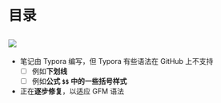 # 目录

## <img src="https://img.shields.io/badge/!!!-笔记说明-ff5722.svg?colorB=ea1017" />
- 笔记由 Typora 编写，但 Typora 有些语法在 GitHub 上不支持
  - [ ] 例如**下划线**
  - [ ] 例如**公式 `$$` 中的一些括号样式**
- 正在**逐步修复**，以适应 GFM 语法
